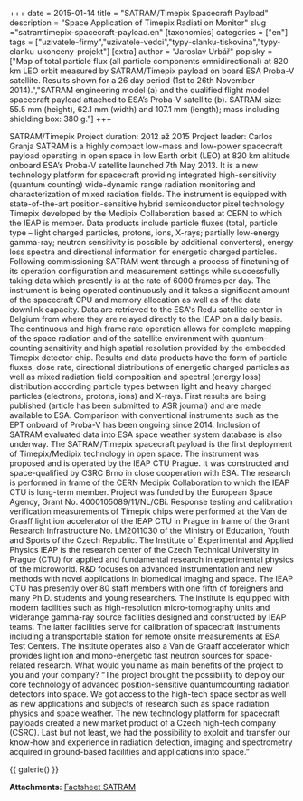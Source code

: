 +++
date = 2015-01-14
title = "SATRAM/Timepix Spacecraft Payload"
description = "Space Application of Timepix Radiati on Monitor"
slug ="satramtimepix-spacecraft-payload.en"
[taxonomies]
categories = ["en"]
tags = ["uzivatele-firmy","uzivatele-vedci","typy-clanku-tiskovina","typy-clanku-ukonceny-projekt"]
[extra]
author = "Jaroslav Urbář"
popisky = ["Map of total particle flux (all particle components omnidirectional) at 820 km LEO orbit measured by SATRAM/Timepix payload on board ESA Proba-V satellite. Results shown for a 26 day period (1st to 26th November 2014).","SATRAM engineering model (a) and the qualified flight model spacecraft payload attached to ESA’s Proba-V satellite (b). SATRAM size: 55.5 mm (height), 62.1 mm (width) and 107.1 mm (length); mass including shielding box: 380 g."]
+++

SATRAM/Timepix Project duration: 2012 až 2015 Project leader: Carlos Granja SATRAM is a highly compact low-mass and low-power spacecraft payload operating in open space in low Earth orbit (LEO) at 820 km altitude onboard ESA’s Proba-V satellite launched 7th May 2013. It is a new technology platform for spacecraft providing integrated high-sensitivity (quantum counting) wide-dynamic range radiation monitoring and characterization of mixed radiation fields. The instrument is equipped with state-of-the-art position-sensitive hybrid semiconductor pixel technology Timepix developed by the Medipix Collaboration based at CERN to which the IEAP is member. Data products include particle fluxes (total, particle type – light charged particles, protons, ions, X-rays; partially low-energy gamma-ray; neutron sensitivity is possible by additional converters), energy loss spectra and directional information for energetic charged particles. Following commissioning SATRAM went through a process of finetuning of its operation configuration and measurement settings while successfully taking data which presently is at the rate of 6000 frames per day. The instrument is being operated continuously and it takes a significant amount of the spacecraft CPU and memory allocation as well as of the data downlink capacity. Data are retrieved to the ESA's Redu satellite center in Belgium from where they are relayed directly to the IEAP on a daily basis. The continuous and high frame rate operation allows for complete mapping of the space radiation and of the satellite environment with quantum-counting sensitivity and high spatial resolution provided by the embedded Timepix detector chip. Results and data products have the form of particle fluxes, dose rate, directional distributions of energetic charged particles as well as mixed radiation field composition and spectral (energy loss) distribution according particle types between light and heavy charged particles (electrons, protons, ions) and X-rays. First results are being published (article has been submitted to ASR journal) and are made available to ESA. Comparison with conventional instruments such as the EPT onboard of Proba-V has been ongoing since 2014. Inclusion of SATRAM evaluated data into ESA space weather system database is also underway. The SATRAM/Timepix spacecraft payload is the first deployment of Timepix/Medipix technology in open space. The instrument was proposed and is operated by the IEAP CTU Prague. It was constructed and space-qualified by CSRC Brno in close cooperation with ESA. The research is performed in frame of the CERN Medipix Collaboration to which the IEAP CTU is long-term member. Project was funded by the European Space Agency, Grant No. 4000105089/11/NL/CBi. Response testing and calibration verification measurements of Timepix chips were performed at the Van de Graaff light ion accelerator of the IEAP CTU in Prague in frame of the Grant Research Infrastructure No. LM2011030 of the Ministry of Education, Youth and Sports of the Czech Republic. The Institute of Experimental and Applied Physics IEAP is the research center of the Czech Technical University in Prague (CTU) for applied and fundamental research in experimental physics of the microworld. R&D focuses on advanced instrumentation and new methods with novel applications in biomedical imaging and space. The IEAP CTU has presently over 80 staff members with one fifth of foreigners and many Ph.D. students and young researchers. The institute is equipped with modern facilities such as high-resolution micro-tomography units and widerange gamma-ray source facilities designed and constructed by IEAP teams. The latter facilities serve for calibration of spacecraft instruments including a transportable station for remote onsite measurements at ESA Test Centers. The institute operates also a Van de Graaff accelerator which provides light ion and mono-energetic fast neutron sources for space-related research. What would you name as main benefits of the project to you and your company? “The project brought the possibility to deploy our core technology of advanced position-sensitive quantumcounting radiation detectors into space. We got access to the high-tech space sector as well as new applications and subjects of research such as space radiation physics and space weather. The new technology platform for spacecraft payloads created a new market product of a Czech high-tech company (CSRC). Last but not least, we had the possibility to exploit and transfer our know-how and experience in radiation detection, imaging and spectrometry acquired in ground-based facilities and applications into space.”

{{ galerie() }}

**Attachments:**
[Factsheet SATRAM]

[Factsheet SATRAM]: cso_factsheet-satram-web_0.pdf
